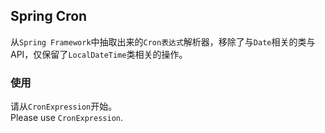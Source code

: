 ## Spring Cron

从`Spring Framework`中抽取出来的`Cron表达式`解析器，移除了与`Date`相关的类与API，仅保留了`LocalDateTime`类相关的操作。

### 使用

请从`CronExpression`开始。  
Please use `CronExpression`.